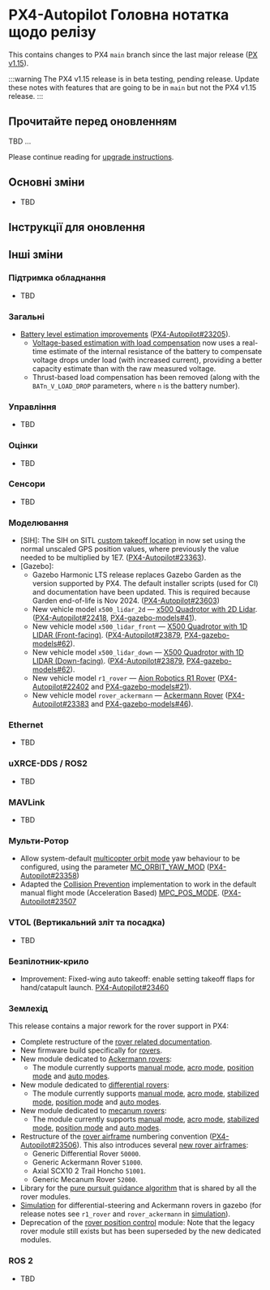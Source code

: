 # PX4-Autopilot Головна нотатка щодо релізу

<Badge type="danger" text="Alpha" />

This contains changes to PX4 `main` branch since the last major release ([PX v1.15](../releases/1.15.md)).

:::warning
The PX4 v1.15 release is in beta testing, pending release.
Update these notes with features that are going to be in `main` but not the PX4 v1.15 release.
:::

## Прочитайте перед оновленням

TBD …

Please continue reading for [upgrade instructions](#upgrade-guide).

## Основні зміни

- TBD

## Інструкції для оновлення

## Інші зміни

### Підтримка обладнання

- TBD

### Загальні

- [Battery level estimation improvements](../config/battery.md) ([PX4-Autopilot#23205](https://github.com/PX4/PX4-Autopilot/pull/23205)).
  - [Voltage-based estimation with load compensation](../config/battery.md#voltage-based-estimation-with-load-compensation) now uses a real-time estimate of the internal resistance of the battery to compensate voltage drops under load (with increased current), providing a better capacity estimate than with the raw measured voltage.
  - Thrust-based load compensation has been removed (along with the `BATn_V_LOAD_DROP` parameters, where `n` is the battery number).

### Управління

- TBD

### Оцінки

- TBD

### Сенсори

- TBD

### Моделювання

- [SIH]: The SIH on SITL [custom takeoff location](../sim_sih/index.md#set-custom-takeoff-location) in now set using the normal unscaled GPS position values, where previously the value needed to be multiplied by 1E7.
  ([PX4-Autopilot#23363](https://github.com/PX4/PX4-Autopilot/pull/23363)).
- [Gazebo]:
  - Gazebo Harmonic LTS release replaces Gazebo Garden as the version supported by PX4.
    The default installer scripts (used for CI) and documentation have been updated.
    This is required because Garden end-of-life is Nov 2024.
    ([PX4-Autopilot#23603](https://github.com/PX4/PX4-Autopilot/pull/23603))
  - New vehicle model `x500_lidar_2d` — [x500 Quadrotor with 2D Lidar](../sim_gazebo_gz/vehicles.md#x500-quadrotor-with-2d-lidar). ([PX4-Autopilot#22418](https://github.com/PX4/PX4-Autopilot/pull/22418), [PX4-gazebo-models#41](https://github.com/PX4/PX4-gazebo-models/pull/41)).
  - New vehicle model `x500_lidar_front` — [X500 Quadrotor with 1D LIDAR (Front-facing)](../sim_gazebo_gz/vehicles.md#x500-quadrotor-with-1d-lidar-front-facing). ([PX4-Autopilot#23879](https://github.com/PX4/PX4-Autopilot/pull/23879), [PX4-gazebo-models#62](https://github.com/PX4/PX4-gazebo-models/pull/62/files)).
  - New vehicle model `x500_lidar_down` — [X500 Quadrotor with 1D LIDAR (Down-facing)](../sim_gazebo_gz/vehicles.md#x500-quadrotor-with-1d-lidar-down-facing). ([PX4-Autopilot#23879](https://github.com/PX4/PX4-Autopilot/pull/23879), [PX4-gazebo-models#62](https://github.com/PX4/PX4-gazebo-models/pull/62/files)).
  - New vehicle model `r1_rover` — [Aion Robotics R1 Rover](../sim_gazebo_gz/vehicles.md#differential-rover) ([PX4-Autopilot#22402](https://github.com/PX4/PX4-Autopilot/pull/22402) and [PX4-gazebo-models#21](https://github.com/PX4/PX4-gazebo-models/pull/21)).
  - New vehicle model `rover_ackermann` — [Ackermann Rover](../sim_gazebo_gz/vehicles.md#ackermann-rover) ([PX4-Autopilot#23383](https://github.com/PX4/PX4-Autopilot/pull/23383) and [PX4-gazebo-models#46](https://github.com/PX4/PX4-gazebo-models/pull/46)).

### Ethernet

- TBD

### uXRCE-DDS / ROS2

- TBD

### MAVLink

- TBD

### Мульти-Ротор

- Allow system-default [multicopter orbit mode](../flight_modes_mc/orbit.md) yaw behaviour to be configured, using the parameter [MC_ORBIT_YAW_MOD](../advanced_config/parameter_reference.md#MC_ORBIT_YAW_MOD) ([PX4-Autopilot#23358](https://github.com/PX4/PX4-Autopilot/pull/23358))
- Adapted the [Collision Prevention](../computer_vision/collision_prevention.md) implementation to work in the default manual flight mode (Acceleration Based) [MPC_POS_MODE](../advanced_config/parameter_reference.md#MPC_POS_MODE). ([PX4-Autopilot#23507](https://github.com/PX4/PX4-Autopilot/pull/23507)

### VTOL (Вертикальний зліт та посадка)

- TBD

### Безпілотник-крило

- Improvement: Fixed-wing auto takeoff: enable setting takeoff flaps for hand/catapult launch. [PX4-Autopilot#23460](https://github.com/PX4/PX4-Autopilot/pull/23460)

### Землехід

This release contains a major rework for the rover support in PX4:

- Complete restructure of the [rover related documentation](../frames_rover/index.md).
- New firmware build specifically for [rovers](../frames_rover/index.md#flashing-the-rover-build).
- New module dedicated to [Ackermann rovers](../frames_rover/ackermann.md):
  - The module currently supports [manual mode](../flight_modes_rover/ackermann.md#manual-mode), [acro mode](../flight_modes_rover/ackermann.md#acro-mode), [position mode](../flight_modes_rover/ackermann.md#position-mode) and [auto modes](../flight_modes_rover/ackermann.md#auto-modes).
- New module dedicated to [differential rovers](../frames_rover/differential.md):
  - The module currently supports [manual mode](../flight_modes_rover/differential.md#manual-mode), [acro mode](../flight_modes_rover/differential.md#acro-mode), [stabilized mode](../flight_modes_rover/differential.md#stabilized-mode), [position mode](../flight_modes_rover/differential.md#position-mode) and [auto modes](../flight_modes_rover/differential.md#auto-modes).
- New module dedicated to [mecanum rovers](../frames_rover/mecanum.md):
  - The module currently supports [manual mode](../flight_modes_rover/mecanum.md#manual-mode), [acro mode](../flight_modes_rover/mecanum.md#acro-mode), [stabilized mode](../flight_modes_rover/mecanum.md#stabilized-mode), [position mode](../flight_modes_rover/mecanum.md#position-mode) and [auto modes](../flight_modes_rover/mecanum.md#auto-modes).
- Restructure of the [rover airframe](../airframes/airframe_reference.md#rover) numbering convention ([PX4-Autopilot#23506](https://github.com/PX4/PX4-Autopilot/pull/23506)).
  This also introduces several [new rover airframes](../airframes/airframe_reference.md#rover):
  - Generic Differential Rover `50000`.
  - Generic Ackermann Rover `51000`.
  - Axial SCX10 2 Trail Honcho `51001`.
  - Generic Mecanum Rover `52000`.
- Library for the [pure pursuit guidance algorithm](../config_rover/differential.md#pure-pursuit-guidance-logic) that is shared by all the rover modules.
- [Simulation](../frames_rover/index.md#simulation) for differential-steering and Ackermann rovers in gazebo (for release notes see `r1_rover` and `rover_ackermann` in [simulation](#simulation)).
- Deprecation of the [rover position control](../frames_rover/rover_position_control.md) module: Note that the legacy rover module still exists but has been superseded by the new dedicated modules.

### ROS 2

- TBD

